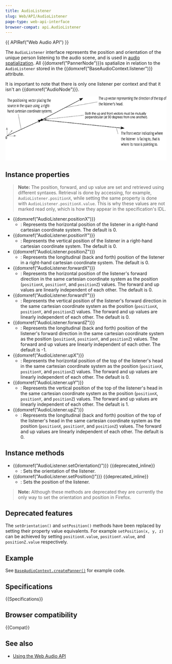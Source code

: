 ```yaml
---
title: AudioListener
slug: Web/API/AudioListener
page-type: web-api-interface
browser-compat: api.AudioListener
---
```


{{ APIRef("Web Audio API") }}

The `AudioListener` interface represents the position and orientation of the unique person listening to the audio scene, and is used in [audio spatialization](/en-US/docs/Web/API/Web_Audio_API/Web_audio_spatialization_basics). All {{domxref("PannerNode")}}s spatialize in relation to the `AudioListener` stored in the {{domxref("BaseAudioContext.listener")}} attribute.

It is important to note that there is only one listener per context and that it isn't an {{domxref("AudioNode")}}.

![We see the position, up and front vectors of an AudioListener, with the up and front vectors at 90° from the other.](webaudiolistenerreduced.png)

## Instance properties

> **Note:** The position, forward, and up value are set and retrieved using different syntaxes. Retrieval is done by accessing, for example, `AudioListener.positionX`, while setting the same property is done with `AudioListener.positionX.value`. This is why these values are not marked read only, which is how they appear in the specification's IDL.

- {{domxref("AudioListener.positionX")}}
  - : Represents the horizontal position of the listener in a right-hand cartesian coordinate system. The default is 0.
- {{domxref("AudioListener.positionY")}}
  - : Represents the vertical position of the listener in a right-hand cartesian coordinate system. The default is 0.
- {{domxref("AudioListener.positionZ")}}
  - : Represents the longitudinal (back and forth) position of the listener in a right-hand cartesian coordinate system. The default is 0.
- {{domxref("AudioListener.forwardX")}}
  - : Represents the horizontal position of the listener's forward direction in the same cartesian coordinate system as the position (`positionX`, `positionY`, and `positionZ`) values. The forward and up values are linearly independent of each other. The default is 0.
- {{domxref("AudioListener.forwardY")}}
  - : Represents the vertical position of the listener's forward direction in the same cartesian coordinate system as the position (`positionX`, `positionY`, and `positionZ`) values. The forward and up values are linearly independent of each other. The default is 0.
- {{domxref("AudioListener.forwardZ")}}
  - : Represents the longitudinal (back and forth) position of the listener's forward direction in the same cartesian coordinate system as the position (`positionX`, `positionY`, and `positionZ`) values. The forward and up values are linearly independent of each other. The default is -1.
- {{domxref("AudioListener.upX")}}
  - : Represents the horizontal position of the top of the listener's head in the same cartesian coordinate system as the position (`positionX`, `positionY`, and `positionZ`) values. The forward and up values are linearly independent of each other. The default is 0.
- {{domxref("AudioListener.upY")}}
  - : Represents the vertical position of the top of the listener's head in the same cartesian coordinate system as the position (`positionX`, `positionY`, and `positionZ`) values. The forward and up values are linearly independent of each other. The default is 1.
- {{domxref("AudioListener.upZ")}}
  - : Represents the longitudinal (back and forth) position of the top of the listener's head in the same cartesian coordinate system as the position (`positionX`, `positionY`, and `positionZ`) values. The forward and up values are linearly independent of each other. The default is 0.

## Instance methods

- {{domxref("AudioListener.setOrientation()")}} {{deprecated_inline}}
  - : Sets the orientation of the listener.
- {{domxref("AudioListener.setPosition()")}} {{deprecated_inline}}
  - : Sets the position of the listener.

> **Note:** Although these methods are deprecated they are currently the only way to set the orientation and position in Firefox.

## Deprecated features

The `setOrientation()` and `setPosition()` methods have been replaced by setting their property value equivalents. For example `setPosition(x, y, z)` can be achieved by setting `positionX.value`, `positionY.value`, and `positionZ.value` respectively.

## Example

See [`BaseAudioContext.createPanner()`](/en-US/docs/Web/API/BaseAudioContext/createPanner#examples) for example code.

## Specifications

{{Specifications}}

## Browser compatibility

{{Compat}}

## See also

- [Using the Web Audio API](/en-US/docs/Web/API/Web_Audio_API/Using_Web_Audio_API)

